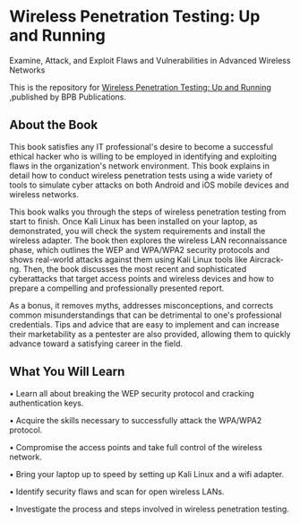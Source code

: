 # Wireless Penetration Testing: Up and Running

Examine, Attack, and Exploit Flaws and Vulnerabilities in Advanced Wireless Networks

This is the repository for [Wireless Penetration Testing: Up and Running
](https://in.bpbonline.com/products/wireless-penetration-testing-up-and-running?_pos=1&_sid=17971356c&_ss=r&variant=43811965075694),published by BPB Publications. 

## About the Book
This book satisfies any IT professional's desire to become a successful ethical hacker who is willing to be employed in identifying and exploiting flaws in the organization's network environment. This book explains in detail how to conduct wireless penetration tests using a wide variety of tools to simulate cyber attacks on both Android and iOS mobile devices and wireless networks.
 
This book walks you through the steps of wireless penetration testing from start to finish. Once Kali Linux has been installed on your laptop, as demonstrated, you will check the system requirements and install the wireless adapter. The book then explores the wireless LAN reconnaissance phase, which outlines the WEP and WPA/WPA2 security protocols and shows real-world attacks against them using Kali Linux tools like Aircrack-ng. Then, the book discusses the most recent and sophisticated cyberattacks that target access points and wireless devices and how to prepare a compelling and professionally presented report.
 
As a bonus, it removes myths, addresses misconceptions, and corrects common misunderstandings that can be detrimental to one's professional credentials. Tips and advice that are easy to implement and can increase their marketability as a pentester are also provided, allowing them to quickly advance toward a satisfying career in the field.

## What You Will Learn
•  Learn all about breaking the WEP security protocol and cracking authentication keys.

•  Acquire the skills necessary to successfully attack the WPA/WPA2 protocol.

•  Compromise the access points and take full control of the wireless network.

•  Bring your laptop up to speed by setting up Kali Linux and a wifi adapter.

•  Identify security flaws and scan for open wireless LANs.

•  Investigate the process and steps involved in wireless penetration testing.
